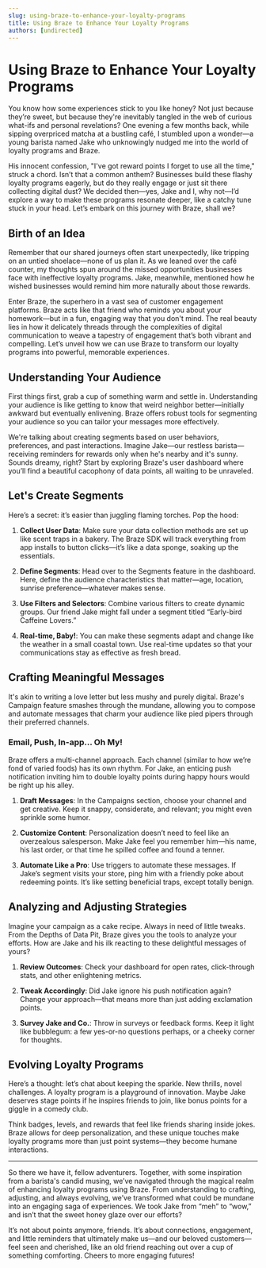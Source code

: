 ```yaml
---
slug: using-braze-to-enhance-your-loyalty-programs
title: Using Braze to Enhance Your Loyalty Programs
authors: [undirected]
---
```



# Using Braze to Enhance Your Loyalty Programs

You know how some experiences stick to you like honey? Not just because they’re sweet, but because they're inevitably tangled in the web of curious what-ifs and personal revelations? One evening a few months back, while sipping overpriced matcha at a bustling café, I stumbled upon a wonder—a young barista named Jake who unknowingly nudged me into the world of loyalty programs and Braze. 

His innocent confession, "I've got reward points I forget to use all the time," struck a chord. Isn’t that a common anthem? Businesses build these flashy loyalty programs eagerly, but do they really engage or just sit there collecting digital dust? We decided then—yes, Jake and I, why not—I’d explore a way to make these programs resonate deeper, like a catchy tune stuck in your head. Let’s embark on this journey with Braze, shall we?

## Birth of an Idea

Remember that our shared journeys often start unexpectedly, like tripping on an untied shoelace—none of us plan it. As we leaned over the café counter, my thoughts spun around the missed opportunities businesses face with ineffective loyalty programs. Jake, meanwhile, mentioned how he wished businesses would remind him more naturally about those rewards. 

Enter Braze, the superhero in a vast sea of customer engagement platforms. Braze acts like that friend who reminds you about your homework—but in a fun, engaging way that you don't mind. The real beauty lies in how it delicately threads through the complexities of digital communication to weave a tapestry of engagement that’s both vibrant and compelling. Let’s unveil how we can use Braze to transform our loyalty programs into powerful, memorable experiences.

## Understanding Your Audience

First things first, grab a cup of something warm and settle in. Understanding your audience is like getting to know that weird neighbor better—initially awkward but eventually enlivening. Braze offers robust tools for segmenting your audience so you can tailor your messages more effectively. 

We're talking about creating segments based on user behaviors, preferences, and past interactions. Imagine Jake—our restless barista—receiving reminders for rewards only when he's nearby and it's sunny. Sounds dreamy, right? Start by exploring Braze's user dashboard where you’ll find a beautiful cacophony of data points, all waiting to be unraveled.

## Let's Create Segments

Here’s a secret: it’s easier than juggling flaming torches. Pop the hood:

1. **Collect User Data**: Make sure your data collection methods are set up like scent traps in a bakery. The Braze SDK will track everything from app installs to button clicks—it’s like a data sponge, soaking up the essentials.

2. **Define Segments**: Head over to the Segments feature in the dashboard. Here, define the audience characteristics that matter—age, location, sunrise preference—whatever makes sense.

3. **Use Filters and Selectors**: Combine various filters to create dynamic groups. Our friend Jake might fall under a segment titled “Early-bird Caffeine Lovers.”

4. **Real-time, Baby!**: You can make these segments adapt and change like the weather in a small coastal town. Use real-time updates so that your communications stay as effective as fresh bread.

## Crafting Meaningful Messages

It's akin to writing a love letter but less mushy and purely digital. Braze's Campaign feature smashes through the mundane, allowing you to compose and automate messages that charm your audience like pied pipers through their preferred channels.

### Email, Push, In-app... Oh My!

Braze offers a multi-channel approach. Each channel (similar to how we’re fond of varied foods) has its own rhythm. For Jake, an enticing push notification inviting him to double loyalty points during happy hours would be right up his alley.

1. **Draft Messages**: In the Campaigns section, choose your channel and get creative. Keep it snappy, considerate, and relevant; you might even sprinkle some humor. 

2. **Customize Content**: Personalization doesn’t need to feel like an overzealous salesperson. Make Jake feel you remember him—his name, his last order, or that time he spilled coffee and found a tenner.

3. **Automate Like a Pro**: Use triggers to automate these messages. If Jake’s segment visits your store, ping him with a friendly poke about redeeming points. It’s like setting beneficial traps, except totally benign. 

## Analyzing and Adjusting Strategies

Imagine your campaign as a cake recipe. Always in need of little tweaks. From the Depths of Data Pit, Braze gives you the tools to analyze your efforts. How are Jake and his ilk reacting to these delightful messages of yours? 

1. **Review Outcomes**: Check your dashboard for open rates, click-through stats, and other enlightening metrics. 

2. **Tweak Accordingly**: Did Jake ignore his push notification again? Change your approach—that means more than just adding exclamation points.

3. **Survey Jake and Co.**: Throw in surveys or feedback forms. Keep it light like bubblegum: a few yes-or-no questions perhaps, or a cheeky corner for thoughts.

## Evolving Loyalty Programs

Here’s a thought: let’s chat about keeping the sparkle. New thrills, novel challenges. A loyalty program is a playground of innovation. Maybe Jake deserves stage points if he inspires friends to join, like bonus points for a giggle in a comedy club.

Think badges, levels, and rewards that feel like friends sharing inside jokes. Braze allows for deep personalization, and these unique touches make loyalty programs more than just point systems—they become humane interactions.  

---

So there we have it, fellow adventurers. Together, with some inspiration from a barista's candid musing, we’ve navigated through the magical realm of enhancing loyalty programs using Braze. From understanding to crafting, adjusting, and always evolving, we’ve transformed what could be mundane into an engaging saga of experiences. We took Jake from “meh” to “wow,” and isn’t that the sweet honey glaze over our efforts?

It’s not about points anymore, friends. It’s about connections, engagement, and little reminders that ultimately make us—and our beloved customers—feel seen and cherished, like an old friend reaching out over a cup of something comforting. Cheers to more engaging futures!
